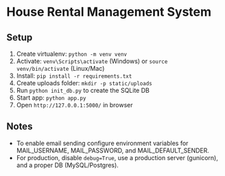 # House Rental Management System

## Setup
1. Create virtualenv: `python -m venv venv`
2. Activate: `venv\Scripts\activate` (Windows) or `source venv/bin/activate` (Linux/Mac)
3. Install: `pip install -r requirements.txt`
4. Create uploads folder: `mkdir -p static/uploads`
5. Run `python init_db.py` to create the SQLite DB
6. Start app: `python app.py`
7. Open `http://127.0.0.1:5000/` in browser

## Notes
- To enable email sending configure environment variables for MAIL_USERNAME, MAIL_PASSWORD, and MAIL_DEFAULT_SENDER.
- For production, disable `debug=True`, use a production server (gunicorn), and a proper DB (MySQL/Postgres).
